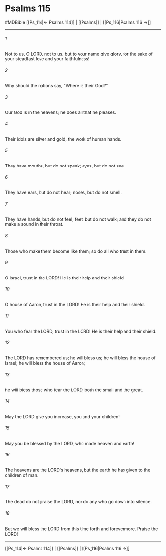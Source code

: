 # Psalms 115
#MDBible
[[Ps_114|← Psalms 114]] | [[Psalms]] | [[Ps_116|Psalms 116 →]]

***

###### 1 

Not to us, O LORD, not to us, but to your name give glory, for the sake of your steadfast love and your faithfulness! 

###### 2 

Why should the nations say, "Where is their God?" 

###### 3 

Our God is in the heavens; he does all that he pleases. 

###### 4 

Their idols are silver and gold, the work of human hands. 

###### 5 

They have mouths, but do not speak; eyes, but do not see. 

###### 6 

They have ears, but do not hear; noses, but do not smell. 

###### 7 

They have hands, but do not feel; feet, but do not walk; and they do not make a sound in their throat. 

###### 8 

Those who make them become like them; so do all who trust in them. 

###### 9 

O Israel, trust in the LORD! He is their help and their shield. 

###### 10 

O house of Aaron, trust in the LORD! He is their help and their shield. 

###### 11 

You who fear the LORD, trust in the LORD! He is their help and their shield. 

###### 12 

The LORD has remembered us; he will bless us; he will bless the house of Israel; he will bless the house of Aaron; 

###### 13 

he will bless those who fear the LORD, both the small and the great. 

###### 14 

May the LORD give you increase, you and your children! 

###### 15 

May you be blessed by the LORD, who made heaven and earth! 

###### 16 

The heavens are the LORD's heavens, but the earth he has given to the children of man. 

###### 17 

The dead do not praise the LORD, nor do any who go down into silence. 

###### 18 

But we will bless the LORD from this time forth and forevermore. Praise the LORD! 

***

[[Ps_114|← Psalms 114]] | [[Psalms]] | [[Ps_116|Psalms 116 →]]
